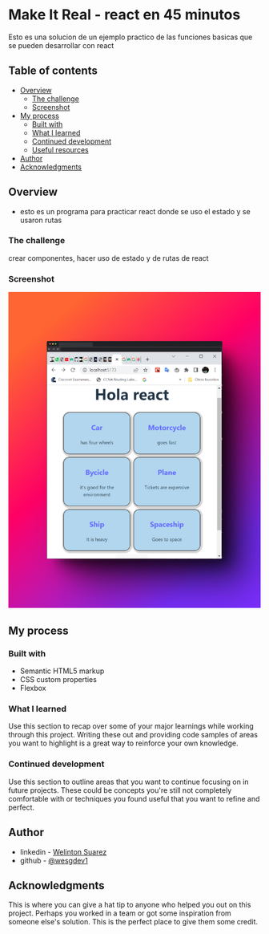 # Make It Real - react en 45 minutos

Esto es una solucion de un ejemplo practico de las funciones basicas que se pueden desarrollar con react

## Table of contents

- [Overview](#overview)
  - [The challenge](#the-challenge)
  - [Screenshot](#screenshot)
- [My process](#my-process)
  - [Built with](#built-with)
  - [What I learned](#what-i-learned)
  - [Continued development](#continued-development)
  - [Useful resources](#useful-resources)
- [Author](#author)
- [Acknowledgments](#acknowledgments)

## Overview

- esto es un programa para practicar react donde se uso el estado y se usaron rutas

### The challenge

crear componentes, hacer uso de estado y de rutas de react

### Screenshot

![](./screenshot.jpg)


## My process

### Built with

- Semantic HTML5 markup
- CSS custom properties
- Flexbox


### What I learned

Use this section to recap over some of your major learnings while working through this project. Writing these out and providing code samples of areas you want to highlight is a great way to reinforce your own knowledge.


### Continued development

Use this section to outline areas that you want to continue focusing on in future projects. These could be concepts you're still not completely comfortable with or techniques you found useful that you want to refine and perfect.



## Author

- linkedin - [Welinton Suarez](https://www.linkedin.com/in/welinton-suarez-galvis-4a348655/)
- github - [@wesgdev1](https://github.com/wesgdev1)

## Acknowledgments

This is where you can give a hat tip to anyone who helped you out on this project. Perhaps you worked in a team or got some inspiration from someone else's solution. This is the perfect place to give them some credit.
